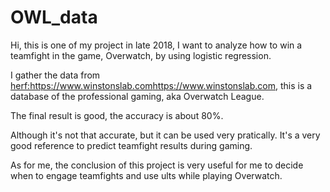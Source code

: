 # OWL_data

Hi, this is one of my project in late 2018, I want to analyze how to win a teamfight in the game, Overwatch, by using logistic regression.

I gather the data from <herf:https://www.winstonslab.com>https://www.winstonslab.com</herf>, this is a database of the professional gaming, 
aka Overwatch League.

The final result is good, the accuracy is about 80%.

Although it's not that accurate, but it can be used very pratically. It's a very good reference to predict teamfight results during gaming.

As for me, the conclusion of this project is very useful for me to decide when to engage teamfights and use ults while playing Overwatch.
